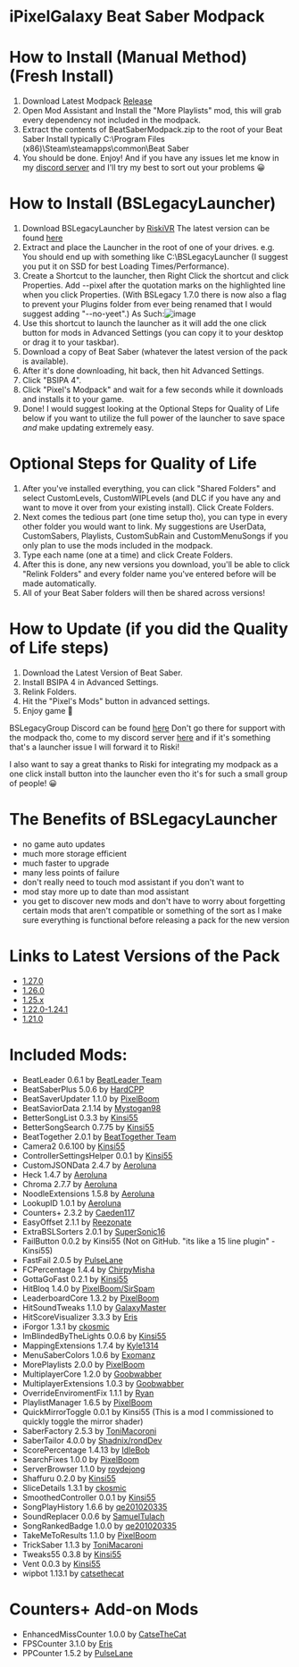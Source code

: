 # iPixelGalaxy Beat Saber Modpack

# How to Install (Manual Method) (Fresh Install)
1. Download Latest Modpack [Release](https://github.com/iPixelGalaxy/iPixelGalaxy-Beat-Saber-Modpack/releases/latest/download/BeatSaberModpack.zip)
2. Open Mod Assistant and Install the "More Playlists" mod, this will grab every dependency not included in the modpack.
3. Extract the contents of BeatSaberModpack.zip to the root of your Beat Saber Install typically C:\Program Files (x86)\Steam\steamapps\common\Beat Saber
4. You should be done. Enjoy! And if you have any issues let me know in my [discord server](https://discord.gg/6nmXVPtNA6) and I'll try my best to sort out your problems 😀

# How to Install (BSLegacyLauncher)
1. Download BSLegacyLauncher by [RiskiVR](https://riskivr.uwu.ai/) The latest version can be found [here](https://link.bslegacy.com/bsll)
2. Extract and place the Launcher in the root of one of your drives. e.g. You should end up with something like C:\BSLegacyLauncher (I suggest you put it on SSD for best Loading Times/Performance).
3. Create a Shortcut to the launcher, then Right Click the shortcut and click Properties. Add --pixel after the quotation marks on the highlighted line when you click Properties. (With BSLegacy 1.7.0 there is now also a flag to prevent your Plugins folder from ever being renamed that I would suggest adding "--no-yeet".) As Such:![image](https://user-images.githubusercontent.com/42526028/210357257-a8736d27-685d-457e-ba02-9706826bb49f.png)
4. Use this shortcut to launch the launcher as it will add the one click button for mods in Advanced Settings (you can copy it to your desktop or drag it to your taskbar).
5. Download a copy of Beat Saber (whatever the latest version of the pack is available).
6. After it's done downloading, hit back, then hit Advanced Settings.
7. Click "BSIPA 4".
8. Click "Pixel's Modpack" and wait for a few seconds while it downloads and installs it to your game.
9. Done! I would suggest looking at the Optional Steps for Quality of Life below if you want to utilize the full power of the launcher to save space *and* make updating extremely easy.

# Optional Steps for Quality of Life
1. After you've installed everything, you can click "Shared Folders" and select CustomLevels, CustomWIPLevels (and DLC if you have any and want to move it over from your existing install). Click Create Folders.
2. Next comes the tedious part (one time setup tho), you can type in every other folder you would want to link. My suggestions are UserData, CustomSabers, Playlists, CustomSubRain and CustomMenuSongs if you only plan to use the mods included in the modpack.
3. Type each name (one at a time) and click Create Folders.
4. After this is done, any new versions you download, you'll be able to click "Relink Folders" and every folder name you've entered before will be made automatically.
5. All of your Beat Saber folders will then be shared across versions!

# How to Update (if you did the Quality of Life steps)
1. Download the Latest Version of Beat Saber.
2. Install BSIPA 4 in Advanced Settings.
3. Relink Folders.
4. Hit the "Pixel's Mods" button in advanced settings.
5. Enjoy game 🙂

BSLegacyGroup Discord can be found [here](https://discord.gg/MrwMx5e) Don't go there for support with the modpack tho, come to my discord server [here](https://discord.gg/6nmXVPtNA6) and if it's something that's a launcher issue I will forward it to Riski!

I also want to say a great thanks to Riski for integrating my modpack as a one click install button into the launcher even tho it's for such a small group of people! 😀

# The Benefits of BSLegacyLauncher
- no game auto updates
- much more storage efficient
- much faster to upgrade
- many less points of failure
- don't really need to touch mod assistant if you don't want to
- mod stay more up to date than mod assistant
- you get to discover new mods and don't have to worry about forgetting certain mods that aren't compatible or something of the sort as I make sure everything is functional before releasing a pack for the new version

# Links to Latest Versions of the Pack

- [1.27.0](https://github.com/iPixelGalaxy/iPixelGalaxy-Beat-Saber-Modpack/releases/tag/1.27.0-latest)
- [1.26.0](https://github.com/iPixelGalaxy/iPixelGalaxy-Beat-Saber-Modpack/releases/tag/1.26.0-latest)
- [1.25.x](https://github.com/iPixelGalaxy/iPixelGalaxy-Beat-Saber-Modpack/releases/tag/1.25.x-latest)
- [1.22.0-1.24.1](https://github.com/iPixelGalaxy/iPixelGalaxy-Beat-Saber-Modpack/releases/tag/1.22.0-1.24.1-latest)
- [1.21.0](https://github.com/iPixelGalaxy/iPixelGalaxy-Beat-Saber-Modpack/releases/tag/1.21.0-latest)

# Included Mods:
- BeatLeader 0.6.1 by [BeatLeader Team](https://github.com/BeatLeader/beatleader-mod/releases)
- BeatSaberPlus 5.0.6 by [HardCPP](https://github.com/hardcpp/BeatSaberPlus/releases)
- BeatSaverUpdater 1.1.0 by [PixelBoom](https://github.com/rithik-b/BeatSaverUpdater/releases)
- BeatSaviorData 2.1.14 by [Mystogan98](https://github.com/Mystogan98/BeatSaviorData/releases)
- BetterSongList 0.3.3 by [Kinsi55](https://github.com/kinsi55/BeatSaber_BetterSongList/releases)
- BetterSongSearch 0.7.75 by [Kinsi55](https://github.com/kinsi55/BeatSaber_BetterSongSearch/releases)
- BeatTogether 2.0.1 by [BeatTogether Team](https://github.com/BeatTogether/BeatTogether/releases)
- Camera2 0.6.100 by [Kinsi55](https://github.com/kinsi55/CS_BeatSaber_Camera2/releases)
- ControllerSettingsHelper 0.0.1 by [Kinsi55](https://github.com/kinsi55/BeatSaber_ControllerSettingsHelper/releases)
- CustomJSONData 2.4.7 by [Aeroluna](https://github.com/Aeroluna/CustomJSONData/releases)
- Heck 1.4.7 by [Aeroluna](https://github.com/Aeroluna/Heck/releases)
- Chroma 2.7.7 by [Aeroluna](https://github.com/Aeroluna/Heck/releases)
- NoodleExtensions 1.5.8 by [Aeroluna](https://github.com/Aeroluna/Heck/releases)
- LookupID 1.0.1 by [Aeroluna](https://github.com/Aeroluna/Heck/releases)
- Counters+ 2.3.2 by [Caeden117](https://github.com/Caeden117/CountersPlus/releases)
- EasyOffset 2.1.1 by [Reezonate](https://github.com/Reezonate/EasyOffset/releases)
- ExtraBSLSorters 2.0.1 by [SuperSonic16](https://github.com/thesupersonic16/ExtraBSLSorters/releases)
- FailButton 0.0.2 by Kinsi55 (Not on GitHub. "its like a 15 line plugin" -Kinsi55)
- FastFail 2.0.5 by [PulseLane](https://github.com/PulseLane/FastFail/releases)
- FCPercentage 1.4.4 by [ChirpyMisha](https://github.com/ChirpyMisha/FC-Percentage/releases)
- GottaGoFast 0.2.1 by [Kinsi55](https://github.com/kinsi55/CS_BeatSaber_GottaGoFast/releases)
- HitBloq 1.4.0 by [PixelBoom/SirSpam](https://github.com/PauseChampions/Hitbloq/releases)
- LeaderboardCore 1.3.2 by [PixelBoom](https://github.com/rithik-b/LeaderboardCore/releases)
- HitSoundTweaks 1.1.0 by [GalaxyMaster](https://github.com/GalaxyMaster2/HitsoundTweaks/releases)
- HitScoreVisualizer 3.3.3 by [Eris](https://github.com/ErisApps/HitScoreVisualizer/releases)
- iForgor 1.3.1 by [ckosmic](https://github.com/ckosmic/IForgor/releases)
- ImBlindedByTheLights 0.0.6 by [Kinsi55](https://github.com/kinsi55/BeatSaber_ImBlindedByTheLights/releases)
- MappingExtensions 1.7.4 by [Kyle1314](https://github.com/Kylemc1413/MappingExtensions)
- MenuSaberColors 1.0.6 by [Exomanz](https://github.com/Exomanz/MenuSaberColors/releases)
- MorePlaylists 2.0.0 by [PixelBoom](https://github.com/rithik-b/MorePlaylists/releases)
- MultiplayerCore 1.2.0 by [Goobwabber](https://github.com/Goobwabber/MultiplayerCore/releases)
- MultiplayerExtensions 1.0.3 by [Goobwabber](https://github.com/Goobwabber/MultiplayerExtensions/releases)
- OverrideEnviromentFix 1.1.1 by [Ryan](https://github.com/rfcaps/OverrideEnvironmentFix/releases)
- PlaylistManager 1.6.5 by [PixelBoom](https://github.com/rithik-b/PlaylistManager/releases)
- QuickMirrorToggle 0.0.1 by Kinsi55 (This is a mod I commissioned to quickly toggle the mirror shader)
- SaberFactory 2.5.3 by [ToniMacoroni](https://github.com/ToniMacaroni/SaberFactory/releases)
- SaberTailor 4.0.0 by [Shadnix/rondDev](https://github.com/rondDev/BeatSaber-SaberTailor/releases)
- ScorePercentage 1.4.13 by [IdleBob](https://github.com/Idlebawb/ScorePercentage/releases)
- SearchFixes 1.0.0 by [PixelBoom](https://github.com/rithik-b/SearchFixes/releases)
- ServerBrowser 1.1.0 by [roydejong](https://github.com/roydejong/BeatSaberServerBrowser/releases)
- Shaffuru 0.2.0 by [Kinsi55](https://github.com/kinsi55/BeatSaber_Shaffuru/releases)
- SliceDetails 1.3.1 by [ckosmic](https://github.com/ckosmic/SliceDetails/releases)
- SmoothedController 0.0.1 by [Kinsi55](https://github.com/kinsi55/BeatSaber_SmoothedController/releases)
- SongPlayHistory 1.6.6 by [qe201020335](https://github.com/qe201020335/SongPlayHistory/releases)
- SoundReplacer 0.0.6 by [SamuelTulach](https://github.com/SamuelTulach/SoundReplacer/releases)
- SongRankedBadge 1.0.0 by [qe201020335](https://github.com/qe201020335/SongRankedBadge/releases)
- TakeMeToResults 1.1.0 by [PixelBoom](https://github.com/rithik-b/TakeMeToResults/releases)
- TrickSaber 1.1.3 by [ToniMacaroni](https://github.com/ToniMacaroni/TrickSaber/releases)
- Tweaks55 0.3.8 by [Kinsi55](https://github.com/kinsi55/BeatSaber_Tweaks55/releases)
- Vent 0.0.3 by [Kinsi55](https://github.com/kinsi55)
- wipbot 1.13.1 by [catsethecat](https://github.com/catsethecat/wipbot/releases)

# Counters+ Add-on Mods
- EnhancedMissCounter 1.0.0 by [CatseTheCat](https://github.com/catsethecat/EnhancedMissCounter/releases)
- FPSCounter 3.1.0 by [Eris](https://github.com/ErisApps/FPS-Counter/releases)
- PPCounter 1.5.2 by [PulseLane](https://github.com/PulseLane/PPCounter/releases)

